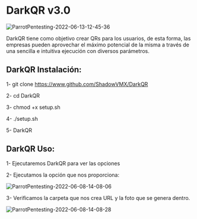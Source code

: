 # DarkQR v3.0


![ParrotPentesting-2022-06-13-12-45-36](https://user-images.githubusercontent.com/92258683/173337476-e6ae7432-6d59-47e2-ad78-ff54bedce8ec.png)



DarkQR tiene como objetivo crear QRs para los usuarios, de esta forma, las empresas pueden aprovechar el máximo potencial de la misma a través de una sencilla e intuitiva ejecución con diversos parámetros.


## DarkQR Instalación:

1- git clone https://www.github.com/ShadowVMX/DarkQR

2- cd DarkQR

3- chmod +x setup.sh

4- ./setup.sh

5- DarkQR

## DarkQR Uso:

1- Ejecutaremos DarkQR para ver las opciones

2- Ejecutamos la opción que nos proporciona:

![ParrotPentesting-2022-06-08-14-08-06](https://user-images.githubusercontent.com/92258683/172613026-34e624e1-6e73-49dc-b8af-f2ac8f901404.png)

3- Verificamos la carpeta que nos crea URL y la foto que se genera dentro.

![ParrotPentesting-2022-06-08-14-08-28](https://user-images.githubusercontent.com/92258683/172613079-f88278ba-d539-420e-9d34-b3ce6dca4b6e.png)









